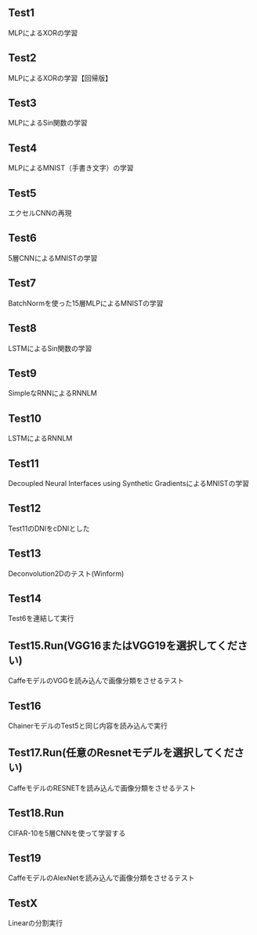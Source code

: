 ## Test1
MLPによるXORの学習

## Test2
MLPによるXORの学習【回帰版】

## Test3
MLPによるSin関数の学習

## Test4
MLPによるMNIST（手書き文字）の学習

## Test5
エクセルCNNの再現

## Test6
5層CNNによるMNISTの学習

## Test7
BatchNormを使った15層MLPによるMNISTの学習

## Test8
LSTMによるSin関数の学習

## Test9
SimpleなRNNによるRNNLM

## Test10
LSTMによるRNNLM

## Test11
Decoupled Neural Interfaces using Synthetic GradientsによるMNISTの学習

## Test12
Test11のDNIをcDNIとした

## Test13
Deconvolution2Dのテスト(Winform)

## Test14
Test6を連結して実行

## Test15.Run(VGG16またはVGG19を選択してください)
CaffeモデルのVGGを読み込んで画像分類をさせるテスト

## Test16
ChainerモデルのTest5と同じ内容を読み込んで実行

## Test17.Run(任意のResnetモデルを選択してください)
CaffeモデルのRESNETを読み込んで画像分類をさせるテスト

## Test18.Run
CIFAR-10を5層CNNを使って学習する

## Test19
CaffeモデルのAlexNetを読み込んで画像分類をさせるテスト

## TestX
Linearの分割実行
